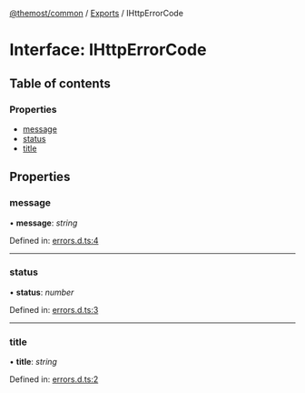 [@themost/common](../README.md) / [Exports](../modules.md) / IHttpErrorCode

# Interface: IHttpErrorCode

## Table of contents

### Properties

- [message](ihttperrorcode.md#message)
- [status](ihttperrorcode.md#status)
- [title](ihttperrorcode.md#title)

## Properties

### message

• **message**: *string*

Defined in: [errors.d.ts:4](https://github.com/themost-framework/themost-common/blob/917834f/errors.d.ts#L4)

___

### status

• **status**: *number*

Defined in: [errors.d.ts:3](https://github.com/themost-framework/themost-common/blob/917834f/errors.d.ts#L3)

___

### title

• **title**: *string*

Defined in: [errors.d.ts:2](https://github.com/themost-framework/themost-common/blob/917834f/errors.d.ts#L2)
